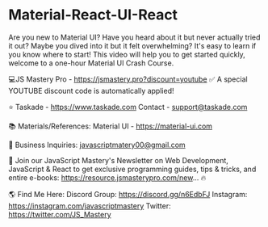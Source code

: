 # Material-React-UI-React

Are you new to Material UI? Have you heard about it but never actually tried it out? Maybe you dived into it but it felt overwhelming? It's easy to learn if you know where to start! This video will help you to get started quickly, welcome to a one-hour Material UI Crash Course.

💻JS Mastery Pro - https://jsmastery.pro?discount=youtube
✅ A special YOUTUBE discount code is automatically applied!

⭐ Taskade - https://www.taskade.com
Contact - support@taskade.com

📚 Materials/References:
Material UI - https://material-ui.com

💼 Business Inquiries: javascriptmatery00@gmail.com

📧 Join our JavaScript Mastery's Newsletter on Web Development, JavaScript & React to get exclusive programming guides, tips & tricks, and entire e-books: https://resource.jsmasterypro.com/new... 🔥

🌎 Find Me Here:
Discord Group: https://discord.gg/n6EdbFJ
Instagram: https://instagram.com/javascriptmastery
Twitter: https://twitter.com/JS_Mastery

